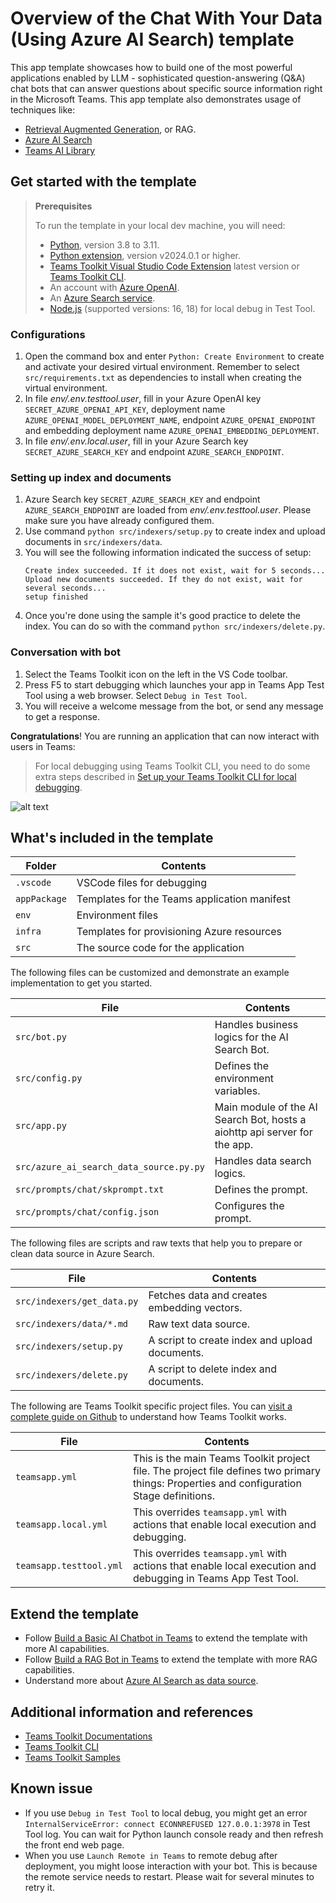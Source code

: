 # Overview of the Chat With Your Data (Using Azure AI Search) template

This app template showcases how to build one of the most powerful applications enabled by LLM - sophisticated question-answering (Q&A) chat bots that can answer questions about specific source information right in the Microsoft Teams.
This app template also demonstrates usage of techniques like: 
- [Retrieval Augmented Generation](https://python.langchain.com/docs/use_cases/question_answering/#what-is-rag), or RAG.
- [Azure AI Search](https://learn.microsoft.com/azure/search/search-what-is-azure-search)
- [Teams AI Library](https://learn.microsoft.com/microsoftteams/platform/bots/how-to/teams%20conversational%20ai/teams-conversation-ai-overview)

## Get started with the template

> **Prerequisites**
>
> To run the template in your local dev machine, you will need:
>
> - [Python](https://www.python.org/), version 3.8 to 3.11.
> - [Python extension](https://code.visualstudio.com/docs/languages/python), version v2024.0.1 or higher.
> - [Teams Toolkit Visual Studio Code Extension](https://aka.ms/teams-toolkit) latest version or [Teams Toolkit CLI](https://aka.ms/teams-toolkit-cli).
> - An account with [Azure OpenAI](https://aka.ms/oai/access).
> - An [Azure Search service](https://learn.microsoft.com/en-us/azure/search/search-what-is-azure-search).
> - [Node.js](https://nodejs.org/) (supported versions: 16, 18) for local debug in Test Tool.

### Configurations
1. Open the command box and enter `Python: Create Environment` to create and activate your desired virtual environment. Remember to select `src/requirements.txt` as dependencies to install when creating the virtual environment.
1. In file *env/.env.testtool.user*, fill in your Azure OpenAI key `SECRET_AZURE_OPENAI_API_KEY`, deployment name `AZURE_OPENAI_MODEL_DEPLOYMENT_NAME`, endpoint `AZURE_OPENAI_ENDPOINT` and embedding deployment name `AZURE_OPENAI_EMBEDDING_DEPLOYMENT`.
1. In file *env/.env.local.user*, fill in your Azure Search key `SECRET_AZURE_SEARCH_KEY` and endpoint `AZURE_SEARCH_ENDPOINT`.

### Setting up index and documents
1. Azure Search key `SECRET_AZURE_SEARCH_KEY` and endpoint `AZURE_SEARCH_ENDPOINT` are loaded from *env/.env.testtool.user*. Please make sure you have already configured them.
1. Use command `python src/indexers/setup.py` to create index and upload documents in `src/indexers/data`.
1. You will see the following information indicated the success of setup:
    ```
    Create index succeeded. If it does not exist, wait for 5 seconds...
    Upload new documents succeeded. If they do not exist, wait for several seconds...
    setup finished
    ```
1. Once you're done using the sample it's good practice to delete the index. You can do so with the command `python src/indexers/delete.py`.

### Conversation with bot
1. Select the Teams Toolkit icon on the left in the VS Code toolbar.
1. Press F5 to start debugging which launches your app in Teams App Test Tool using a web browser. Select `Debug in Test Tool`.
1. You will receive a welcome message from the bot, or send any message to get a response.

**Congratulations**! You are running an application that can now interact with users in Teams:

> For local debugging using Teams Toolkit CLI, you need to do some extra steps described in [Set up your Teams Toolkit CLI for local debugging](https://aka.ms/teamsfx-cli-debugging).

![alt text](https://github.com/OfficeDev/TeamsFx/assets/109947924/3e0de761-b4c8-4ae2-9ede-8e9922e54765)

## What's included in the template

| Folder       | Contents                                            |
| - | - |
| `.vscode`    | VSCode files for debugging                          |
| `appPackage` | Templates for the Teams application manifest        |
| `env`        | Environment files                                   |
| `infra`      | Templates for provisioning Azure resources          |
| `src`        | The source code for the application                 |

The following files can be customized and demonstrate an example implementation to get you started.

| File                                 | Contents                                           |
| - | - |
|`src/bot.py`| Handles business logics for the AI Search Bot.|
|`src/config.py`| Defines the environment variables.|
|`src/app.py`| Main module of the AI Search Bot, hosts a aiohttp api server for the app.|
|`src/azure_ai_search_data_source.py.py`| Handles data search logics.|
|`src/prompts/chat/skprompt.txt`| Defines the prompt.|
|`src/prompts/chat/config.json`| Configures the prompt.|

The following files are scripts and raw texts that help you to prepare or clean data source in Azure Search.

| File                                 | Contents                                           |
| - | - |
|`src/indexers/get_data.py`| Fetches data and creates embedding vectors.|
|`src/indexers/data/*.md`| Raw text data source.|
|`src/indexers/setup.py`| A script to create index and upload documents.|
|`src/indexers/delete.py`| A script to delete index and documents.|

The following are Teams Toolkit specific project files. You can [visit a complete guide on Github](https://github.com/OfficeDev/TeamsFx/wiki/Teams-Toolkit-Visual-Studio-Code-v5-Guide#overview) to understand how Teams Toolkit works.

| File                                 | Contents                                           |
| - | - |
|`teamsapp.yml`|This is the main Teams Toolkit project file. The project file defines two primary things:  Properties and configuration Stage definitions. |
|`teamsapp.local.yml`|This overrides `teamsapp.yml` with actions that enable local execution and debugging.|
|`teamsapp.testtool.yml`|This overrides `teamsapp.yml` with actions that enable local execution and debugging in Teams App Test Tool.|

## Extend the template

- Follow [Build a Basic AI Chatbot in Teams](https://aka.ms/teamsfx-basic-ai-chatbot) to extend the template with more AI capabilities.
- Follow [Build a RAG Bot in Teams](https://aka.ms/teamsfx-rag-bot) to extend the template with more RAG capabilities.
- Understand more about [Azure AI Search as data source](https://aka.ms/teamsfx-rag-bot#azure-ai-search-as-data-source).

## Additional information and references

- [Teams Toolkit Documentations](https://docs.microsoft.com/microsoftteams/platform/toolkit/teams-toolkit-fundamentals)
- [Teams Toolkit CLI](https://aka.ms/teamsfx-toolkit-cli)
- [Teams Toolkit Samples](https://github.com/OfficeDev/TeamsFx-Samples)

## Known issue
- If you use `Debug in Test Tool` to local debug, you might get an error `InternalServiceError: connect ECONNREFUSED 127.0.0.1:3978` in Test Tool log. You can wait for Python launch console ready and then refresh the front end web page. 
- When you use `Launch Remote in Teams` to remote debug after deployment, you might loose interaction with your bot. This is because the remote service needs to restart. Please wait for several minutes to retry it.